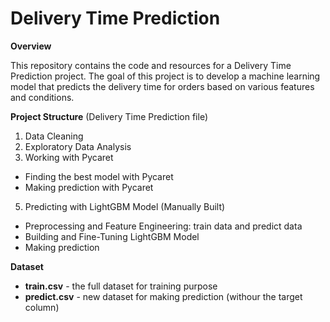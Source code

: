 # Delivery Time Prediction

**Overview**

This repository contains the code and resources for a Delivery Time Prediction project. The goal of this project is to develop a machine learning model that predicts the delivery time for orders based on various features and conditions.

**Project Structure** (Delivery Time Prediction file)

1. Data Cleaning
2. Exploratory Data Analysis
3. Working with Pycaret
- Finding the best model with Pycaret
- Making prediction with Pycaret
5. Predicting with LightGBM Model (Manually Built)
- Preprocessing and Feature Engineering: train data and predict data
- Building and Fine-Tuning LightGBM Model
- Making prediction

**Dataset**

- **train.csv** - the full dataset for training purpose
- **predict.csv** - new dataset for making prediction (withour the target column)
